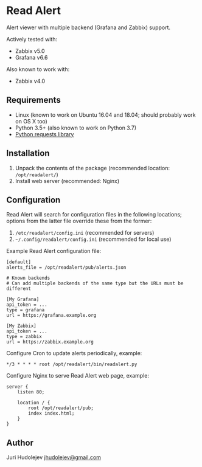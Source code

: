 Read Alert
==========

Alert viewer with multiple backend (Grafana and Zabbix) support.

Actively tested with:
 - Zabbix v5.0
 - Grafana v6.6

Also known to work with:
 - Zabbix v4.0


Requirements
------------
 - Linux (known to work on Ubuntu 16.04 and 18.04; should probably work on OS X too)
 - Python 3.5+ (also known to work on Python 3.7)
 - [Python requests library](https://pypi.org/project/requests)


Installation
------------

 1. Unpack the contents of the package (recommended location: `/opt/readalert/`)
 2. Install web server (recommended: Nginx)


Configuration
-------------

Read Alert will search for configuration files in the following locations;
options from the latter file override these from the former:

 1. `/etc/readalert/config.ini` (recommended for servers)
 2. `~/.config/readalert/config.ini` (recommended for local use)

Example Read Alert configuration file:

    [default]
    alerts_file = /opt/readalert/pub/alerts.json

    # Known backends
    # Can add multiple backends of the same type but the URLs must be different

    [My Grafana]
    api_token = ...
    type = grafana
    url = https://grafana.example.org

    [My Zabbix]
    api_token = ...
    type = zabbix
    url = https://zabbix.example.org

Configure Cron to update alerts periodically, example:

    */3 * * * * root /opt/readalert/bin/readalert.py

Configure Nginx to serve Read Alert web page, example:

    server {
        listen 80;

        location / {
            root /opt/readalert/pub;
            index index.html;
        }
    }


Author
------

Juri Hudolejev <jhudolejev@gmail.com>
